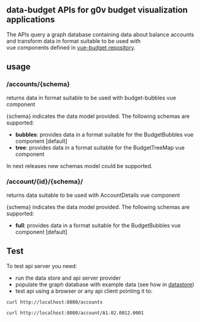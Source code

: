 data-budget APIs for g0v budget visualization applications
-------------------

The APIs query a graph database containing data about balance accounts and transform data in format suitable to be used with  
vue components defined in [vue-budget repository]().

## usage

### /accounts/{schema}

returns  data in format suitable to be used with budget-bubbles vue component


{schema} indicates the data model provided. The following schemas are supported:

- **bubbles**: provides data in a format suitable for the BudgetBubbles vue component [default]
- **tree**: provides data in a format suitable for the BudgetTreeMap vue component

In next releases new schemas model could be supported.


### /account/{id}/{schema}/


returns data suitable to be used with AccountDetails vue component


{schema} indicates the data model provided. The following schemas are supported:

- **full**: provides data in a format suitable for the BudgetBubbles vue component  [default]


## Test

To test api server you need:

- run the data store and api server provider 
- populate the graph database with example data (see how in [datastore](../datasore/README.MD))
- test api using a browser or any api client pointing it to:


```
curl http://localhost:8080/accounts

curl http://localhost:8080/account/A1.02.0012.0001
```




